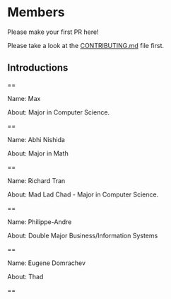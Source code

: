 # Members
Please make your first PR here!

Please take a look at the [CONTRIBUTING.md](https://github.com/MontgomeryCollegeGermantown/members/blob/master/CONTRIBUTING.md) file first.

## Introductions

==

Name: Max

About: Major in Computer Science. 

==

Name: Abhi Nishida

About: Major in Math

==

Name: Richard Tran

About: Mad Lad Chad - Major in Computer Science.

==

Name: Philippe-Andre

About: Double Major Business/Information Systems

==

Name: Eugene Domrachev

About: Thad

==
